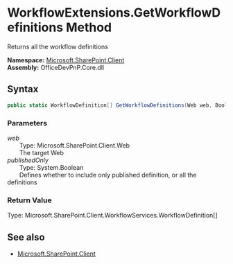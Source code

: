 # WorkflowExtensions.GetWorkflowDefinitions Method  
Returns all the workflow definitions  

**Namespace:** [Microsoft.SharePoint.Client](Microsoft.SharePoint.Client.md)  
**Assembly:** OfficeDevPnP.Core.dll  
## Syntax
```C#
public static WorkflowDefinition[] GetWorkflowDefinitions(Web web, Boolean publishedOnly)
```
### Parameters
*web*  
&emsp;&emsp;Type: Microsoft.SharePoint.Client.Web  
&emsp;&emsp;The target Web  
*publishedOnly*  
&emsp;&emsp;Type: System.Boolean  
&emsp;&emsp;Defines whether to include only published definition, or all the definitions  
### Return Value
Type: Microsoft.SharePoint.Client.WorkflowServices.WorkflowDefinition[]  


## See also
- [Microsoft.SharePoint.Client](Microsoft.SharePoint.Client.md)
